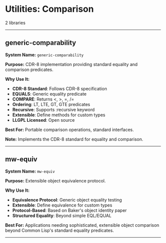 # Utilities: Comparison

2 libraries

---

## generic-comparability

**System Name:** `generic-comparability`

**Purpose:** CDR-8 implementation providing standard equality and comparison predicates.

**Why Use It:**
- **CDR-8 Standard**: Follows CDR-8 specification
- **EQUALS**: Generic equality predicate
- **COMPARE**: Returns <, >, =, /=
- **Ordering**: LT, LTE, GT, GTE predicates
- **Recursive**: Supports :recursive keyword
- **Extensible**: Define methods for custom types
- **LLGPL Licensed**: Open source

**Best For:** Portable comparison operations, standard interfaces.

**Note:** Implements the CDR-8 standard for equality and comparison.

---


## mw-equiv

**System Name:** `mw-equiv`

**Purpose:** Extensible object equivalence protocol.

**Why Use It:**
- **Equivalence Protocol**: Generic object equality testing
- **Extensible**: Define equivalence for custom types
- **Protocol-Based**: Based on Baker's object identity paper
- **Structured Equality**: Beyond simple EQL/EQUAL

**Best For:** Applications needing sophisticated, extensible object comparison beyond Common Lisp's standard equality predicates.

---


